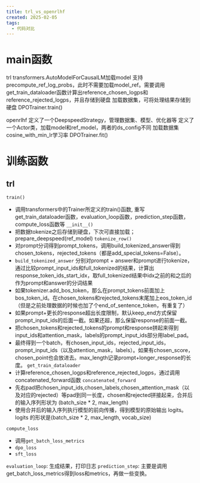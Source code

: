 ```yaml
---
title: trl_vs_openrlhf
created: 2025-02-05
tags:
  - 代码对比
---
```

# main函数

trl
	transformers.AutoModelForCausalLM加载model
	支持precompute_ref_log_probs，此时不需要加载model_ref。需要调用get_train_dataloader函数计算出reference_chosen_logps和reference_rejected_logps，并且存储到硬盘
	加载数据集，可将处理结果存储到硬盘
	DPOTrainer.train()

openrlhf
	定义了一个DeepspeedStrategy，管理数据集、模型、优化器等
	定义了一个Actor类，加载model和ref_model，两者的ds_config不同
	加载数据集
	cosine_with_min_lr学习率
	DPOTrainer.fit()

# 训练函数

## trl
`train()`
- 调用transformers中的Trainer所定义的train()函数, 重写get_train_dataloader函数，evaluation_loop函数，prediction_step函数，compute_loss函数等
`__init__()`
- 把数据tokenize之后存储到硬盘，下次可直接加载；prepare_deepspeed(ref_model)
`tokenize_row()` 
- 对prompt分词得到prompt_tokens，调用build_tokenized_answer得到chosen_tokens，rejected_tokens（都是add_special_tokens=False）。
-  `build_tokenized_answer` 分别对prompt + answer和prompt进行tokenize，通过比较prompt_input_ids和full_tokenized的结果，计算出response_token_ids_start_idx，取full_tokenized结果中idx之前的和之后的作为prompt和answer的分词结果
- 如果tokenizer.add_bos_token，那么在prompt_tokens前面加上bos_token_id。在chosen_tokens和rejected_tokens末尾加上eos_token_id（但是之前处理数据的时候也加了个end_of_sentence_token，有重复了）
- 如果prompt+更长的response超出长度限制，默认keep_end方式保留prompt_input_ids的后面一截。如果还超，那么保留response的前面一截。
- 把chosen_tokens和rejected_tokens的prompt和response拼起来得到input_ids和attention_mask，labels的prompt_input_ids部分用label_pad。
- 最终得到一个batch，有chosen_input_ids，rejected_input_ids，prompt_input_ids（以及attention_mask，labels）。如果有chosen_score，chosen_point也会放进去。max_length记录prompt+longer_response的长度。
`get_train_dataloader`
- 计算reference_chosen_logps和reference_rejected_logps，通过调用concatenated_forward函数
`concatenated_forward`
- 先右pad把chosen_input_ids,chosen_labels,chosen_attention_mask（以及对应的rejected）等pad到同一长度，chosen和rejected拼接起来，合并后的输入序列形状为 (batch_size * 2, max_length)
- 使用合并后的输入序列执行模型的前向传播，得到模型的原始输出 logits。logits 的形状是(batch_size * 2, max_length, vocab_size)

`compute_loss`
- 调用`get_batch_loss_metrics`
- `dpo_loss`
- `sft_loss`

`evaluation_loop`: 生成结果，打印日志
`prediction_step`: 主要是调用get_batch_loss_metrics得到loss和metrics，再做一些变换。

